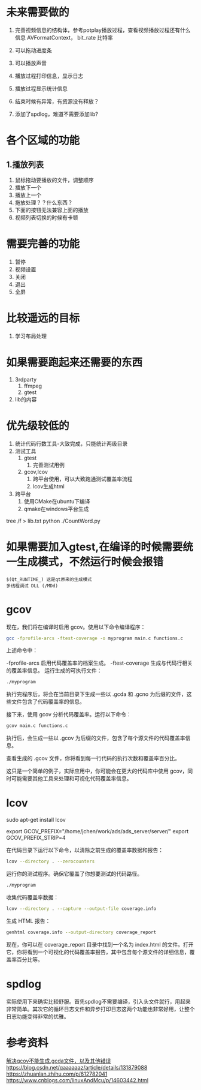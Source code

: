 # 未来需要做的
1. 完善视频信息的结构体，参考potplay播放过程，查看视频播放过程还有什么信息
    AVFormatContext， bit_rate 比特率
2. 可以拖动进度条
3. 可以播放声音
5. 播放过程打印信息，显示日志
6. 播放过程显示统计信息

7. 结束时候有异常，有资源没有释放？
8. 添加了spdlog，难道不需要添加lib?

# 各个区域的功能
## 1.播放列表
1. 鼠标拖动要播放的文件，调整顺序
2. 播放下一个
3. 播放上一个
4. 拖放处理？？什么东西？
5. 下面的按钮无法兼容上面的播放
6. 视频列表切换的时候有卡顿

# 需要完善的功能
1. 暂停
2. 视频设置
3. 关闭
4. 退出
5. 全屏



# 比较遥远的目标
1. 学习布局处理


# 如果需要跑起来还需要的东西
1. 3rdparty
   1. ffmpeg
   2. gtest
2. lib的内容

# 优先级较低的
1. 统计代码行数工具-大致完成，只能统计两级目录
2. 测试工具
   1. gtest
      1. 完善测试用例
   2. gcov,lcov
      1. 跨平台使用，可以大致跑通测试覆盖率流程
      2. lcov生成html
3. 跨平台
   1. 使用CMake在ubuntu下编译
   2. qmake在windows平台生成

tree /f > lib.txt
python ./CountWord.py

# 如果需要加入gtest,在编译的时候需要统一生成模式，不然运行时候会报错
```
$(Qt_RUNTIME_) 这是qt原来的生成模式
多线程调试 DLL (/MDd)
```

# gcov
现在，我们将在编译时启用 gcov。使用以下命令编译程序：
```bash
gcc -fprofile-arcs -ftest-coverage -o myprogram main.c functions.c
```
上述命令中：

-fprofile-arcs 启用代码覆盖率的档案生成。
-ftest-coverage 生成与代码行相关的覆盖率信息。
运行生成的可执行文件：

```bash
./myprogram
```
执行完程序后，将会在当前目录下生成一些以 .gcda 和 .gcno 为后缀的文件，这些文件包含了代码覆盖率的信息。

接下来，使用 gcov 分析代码覆盖率。运行以下命令：

```bash
gcov main.c functions.c
```
执行后，会生成一些以 .gcov 为后缀的文件，包含了每个源文件的代码覆盖率信息。

查看生成的 .gcov 文件，你将看到每一行代码的执行次数和覆盖率百分比。

这只是一个简单的例子，实际应用中，你可能会在更大的代码库中使用 gcov，同时可能需要其他工具来处理和可视化代码覆盖率信息。



# lcov

sudo apt-get install lcov

export GCOV_PREFIX="/home/jchen/work/ads/ads_server/server/"
export GCOV_PREFIX_STRIP=4


在代码目录下运行以下命令，以清除之前生成的覆盖率数据和报告：
```bash
lcov --directory . --zerocounters
```
运行你的测试程序。确保它覆盖了你想要测试的代码路径。
```bash
./myprogram
```
收集代码覆盖率数据：
```bash
lcov --directory . --capture --output-file coverage.info
```
生成 HTML 报告：
```bash
genhtml coverage.info --output-directory coverage_report
```
现在，你可以在 coverage_report 目录中找到一个名为 index.html 的文件。打开它，你将看到一个可视化的代码覆盖率报告，其中包含每个源文件的详细信息，覆盖率百分比等。


# spdlog

实际使用下来确实比较舒服。首先spdlog不需要编译，引入头文件就行，用起来非常简单。其次它的循环日志文件和异步打印日志这两个功能也非常好用，让整个日志功能变得非常的优雅。

# 参考资料
[解决gcov不能生成.gcda文件，以及其他错误](https://blog.csdn.net/rheostat/article/details/5983726)
https://blog.csdn.net/qaaaaaaz/article/details/131879088
https://zhuanlan.zhihu.com/p/612782041
https://www.cnblogs.com/linuxAndMcu/p/14603442.html